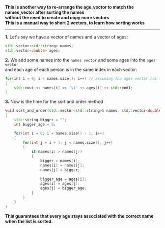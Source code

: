 **This is another way to re-arrange the age_vector to match the names_vector after sorting the names**  
**without the need to create and copy more vectors**  
**This is a manual way to short 2 vectors, to learn how sorting works**

---

**1.** Let's say we have a vector of names and a vector of ages:

```cpp
std::vector<std::string> names;
std::vector<double> ages;
```

**2.** We add some names into the `names vector` and some ages into the `ages vector`  
and each age of each person is in the same index in each vector:

```cpp
for(int i = 0; i < names.size(); i++) // assuming the ages vector has the same size
{
    std::cout << names[i] << '\t' << ages[i] << std::endl;
}
```

**3.** Now is the time for the sort and order method

```cpp
void sort_and_order(std::vector<std::string>& names, std::vector<double>& ages)
{
    std::string bigger = "";
    int bigger_age = 0;

    for(int i = 0; i < names.size() - 1; i++)
    {
        for(int j = i + 1; j < names.size(); j++)
        {
            if(names[i] > names[j])
            {
                bigger = names[i];
                names[i] = names[j];
                names[j] = bigger;
                
                bigger_age = ages[i];
                ages[i] = ages[j];
                ages[j] = bigger_age;
            }
        }
    }
}
```

**This guarantees that every age stays associated with the correct name when the list is sorted.**